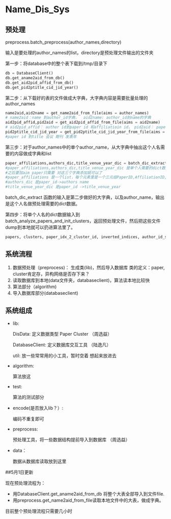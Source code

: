 # Name_Dis_Sys
## 预处理

preprocess.batch_preprocess(author_names,directory)

输入是要处理的author_names的list，directory是预处理文件输出的文件夹

第一步：将database中的整个表下载到/tmp/目录下

```python
db = DatabaseClient()
db.get_aname2aid_from_db()
db.get_aid2pid_affid_from_db()
db.get_pid2ptitle_cid_jid_year()
```
第二步：从下载好的表的文件做成大字典，大字典内容是需要批量处理的author_names

```python
name2aid,aid2name = get_name2aid_from_file(aims = author_names) 
# name2aid：name 到author_id字典，  aid2name: author_id到name的字典
aid2pid_affid,pid2aid = get_aid2pid_affid_from_file(aims = aid2name)
# aid2pid_affid： author id到paper id 和affiliatioin id， pid2aid： paper id 到author id
pid2ptitle_cid_jid_year = get_pid2ptitle_cid_jid_year_from_file(aims = pid2aid)
#paper id 到title 会议 期刊 发表年 
```






第三步：对于author_names中的单个author_name，从大字典中抽出这个人名需要的内容做成字典和list

```python
paper_affiliations,authors_dic,title_venue_year_dic = batch_dic_extract(author_name,name2aid,aid2name,aid2pid_affid,pid2aid,pid2ptitle_cid_jid_year)
#paper_affiliations,authors_dic,title_venue_year_dic 是单个人需要的dict数据
#之后要加aim paper只需要 对这三个字典添加就可以了
#paper_affiliations 是一个list，每个元素里是一个三元组PaperID,AffiliationID,AuthorID
#authors_dic 是paper_id->authors name
#title_venue_year_dic 是paper_id ->title_venue_year
```

batch_dic_extract 函数的输入是第二步做好的大字典，以及author_name，输出是这个人名做预处理需要的dict数据。

第四步：将单个人名的dict数据输入到batch_analyze_papers_and_init_clusters，返回预处理文件，然后把这些文件dump到本地就可以扔进算法里了。

```python
papers, clusters, paper_idx_2_cluster_id, inverted_indices, author_id_set = batch_analyze_papers_and_init_clusters(author_name,paper_affiliations,authors_dic,title_venue_year_dic)

```







## 系统流程

1.  数据预处理（preprocess)：
  生成类(lib)，然后导入数据库
  类的定义：paper, cluster肯定存，异构网络是否存下来？
2.  读取数据库到本地(data文件夹，databaseclient)，算法读本地比较快
3.  算法部分（algorithm)
4.  导入数据库部分(databaseclient)

## 系统组成

* lib:

  DisData: 定义数据类型 Paper Cluster （周选益）

  DatabaseClient: 定义数据库交互工具  （陆逸凡）

  util: 放一些常常用的小工具，暂时空着 想起来放进去

* algorithm:

  算法放这

* test:

  算法的测试部分

* encode(是否放入lib？）:

  编码不重复即可

* preprocess:

  预处理工具，将一些数据结构提前导入到数据库 （周选益）

* data：

  数据从数据库读取放到这里

##5月1日更新

现在预处理流程为：

* 用DatabaseClient.get_aname2aid_from_db 将整个大表全部导入到文件file.
* 用preprocess.get_name2aid_from_file读取本地文件中的大表，做成字典。

目前整个预处理流程只需要几小时

